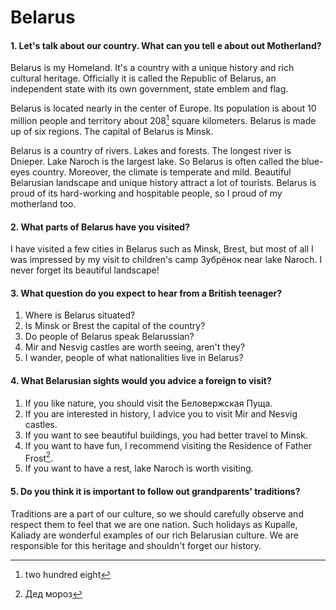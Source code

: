 # Belarus

#### 1. Let's talk about our country. What can you tell e about out Motherland?

Belarus is my Homeland. It's a country with a unique history and rich cultural heritage. Officially it is called the Republic of Belarus, an independent state with its own government, state emblem and flag.

Belarus is located nearly in the center of Europe. Its population is about 10 million people and territory about 208[^1] square kilometers. Belarus is made up of six regions. The capital of Belarus is Minsk.

Belarus is a country of rivers. Lakes and forests. The longest river is Dnieper. Lake Naroch is the largest lake. So Belarus is often called the blue-eyes country. Moreover, the climate is temperate and mild. Beautiful Belarusian landscape and unique history attract a lot of tourists. Belarus is proud of its hard-working and hospitable people, so I proud of my motherland too.

[^1]: two hundred eight

#### 2. What parts of Belarus have you visited?

I have visited a few cities in Belarus such as Minsk, Brest, but most of all I was impressed by my visit to children's camp Зубрёнок near lake Naroch. I never forget its beautiful landscape!

#### 3. What question do you expect to hear from a British teenager?

1. Where is Belarus situated?
2. Is Minsk or Brest the capital of the country?
3. Do people of Belarus speak Belarussian?
4. Mir and Nesvig castles are worth seeing, aren't they?
5. I wander, people of what nationalities live in Belarus?

#### 4. What Belarusian sights would you advice a foreign to visit?

1. If you like nature, you should visit the Беловержская Пуща.
2. If you are interested in history, I advice you to visit Mir and Nesvig castles.
3. If you want to see beautiful buildings, you had better travel to Minsk.
4. If you want to have fun, I recommend visiting the Residence of Father Frost[^2].
5. If you want to have a rest, lake Naroch is worth visiting.

[^2]: Дед мороз

#### 5. Do you think it is important to follow out grandparents' traditions?

Traditions are a part of our culture, so we should carefully observe and respect them to feel that we are one nation. Such holidays as Kupalle, Kaliady are wonderful examples of our rich Belarusian culture. We are responsible for this heritage and shouldn't forget our history.